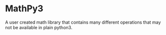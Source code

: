 # MathPy3
A user created math library that contains many different operations that may not be available in plain python3.
